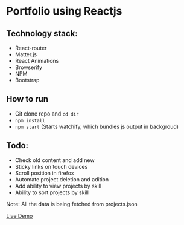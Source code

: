 # Portfolio using Reactjs

## Technology stack:
- React-router
- Matter.js
- React Animations
- Browserify
- NPM
- Bootstrap
 
## How to run 
- Git clone repo and ```cd dir```
- ```npm install```
- ```npm start``` (Starts watchify, which bundles js output in backgroud)

## Todo:
- Check old content and add new
- Sticky links on touch devices
- Scroll position in firefox 
- Automate project deletion and adition
- Add ability to view projects by skill
- Ability to sort projects by skill

Note: All the data is being fetched from projects.json 

[Live Demo](http://gurpreetsran.github.io/gs/#/home)
